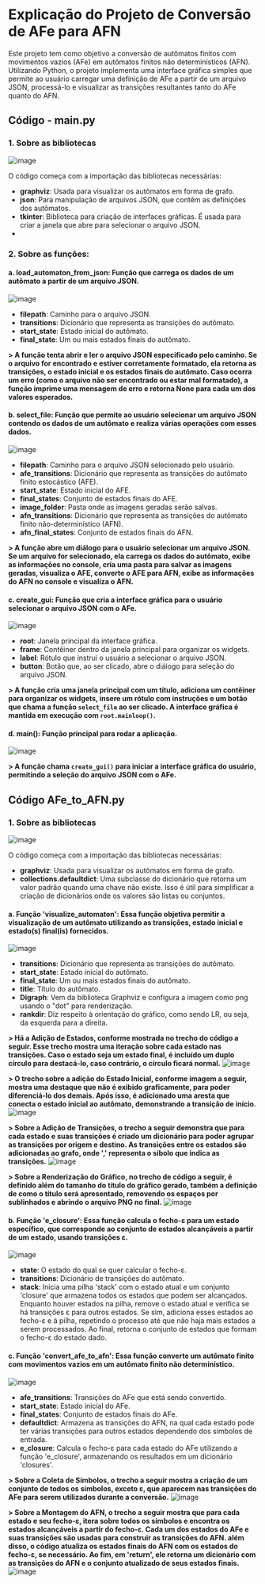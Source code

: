# Explicação do Projeto de Conversão de AFe para AFN

Este projeto tem como objetivo a conversão de autômatos finitos com movimentos vazios (AFe) em autômatos finitos não determinísticos (AFN). Utilizando Python, o projeto implementa uma interface gráfica simples que permite ao usuário carregar uma definição de AFe a partir de um arquivo JSON, processá-lo e visualizar as transições resultantes tanto do AFe quanto do AFN.

## Código - main.py

### 1. Sobre as bibliotecas
 ![image](https://github.com/user-attachments/assets/b79e10bb-cadb-4b84-932b-dfc323bffa50)

O código começa com a importação das bibliotecas necessárias:

- **graphviz**: Usada para visualizar os autômatos em forma de grafo. 
- **json**: Para manipulação de arquivos JSON, que contêm as definições dos autômatos.
- **tkinter**: Biblioteca para criação de interfaces gráficas. É usada para criar a janela que abre para selecionar o arquivo JSON.
- 

### 2. Sobre as funções:

#### a. load_automaton_from_json: Função que carrega os dados de um autômato a partir de um arquivo JSON.
![image](https://github.com/user-attachments/assets/70b0329a-58fa-4290-bcb1-136cbb36bc19)
- **filepath**: Caminho para o arquivo JSON.
- **transitions**: Dicionário que representa as transições do autômato.
- **start_state**: Estado inicial do autômato.
- **final_state**: Um ou mais estados finais do autômato.

**> A função tenta abrir e ler o arquivo JSON especificado pelo caminho. Se o arquivo for encontrado e estiver corretamente formatado, ela retorna as transições, o estado inicial e os estados finais do autômato. Caso ocorra um erro (como o arquivo não ser encontrado ou estar mal formatado), a função imprime uma mensagem de erro e retorna None para cada um dos valores esperados.**

#### b. select_file: Função que permite ao usuário selecionar um arquivo JSON contendo os dados de um autômato e realiza várias operações com esses dados.
![image](https://github.com/user-attachments/assets/43f2ee49-22e5-414b-ae92-58b2c9429c61)
- **filepath**: Caminho para o arquivo JSON selecionado pelo usuário.
- **afe_transitions**: Dicionário que representa as transições do autômato finito estocástico (AFE).
- **start_state**: Estado inicial do AFE.
- **final_states**: Conjunto de estados finais do AFE.
- **image_folder**: Pasta onde as imagens geradas serão salvas.
- **afn_transitions**: Dicionário que representa as transições do autômato finito não-determinístico (AFN).
- **afn_final_states**: Conjunto de estados finais do AFN.

**> A função abre um diálogo para o usuário selecionar um arquivo JSON. Se um arquivo for selecionado, ela carrega os dados do autômato, exibe as informações no console, cria uma pasta para salvar as imagens geradas, visualiza o AFE, converte o AFE para AFN, exibe as informações do AFN no console e visualiza o AFN.**

#### c. create_gui: Função que cria a interface gráfica para o usuário selecionar o arquivo JSON com o AFe.
![image](https://github.com/user-attachments/assets/c9ec767f-0a1e-493c-a1ef-d64df6dae448)
- **root**: Janela principal da interface gráfica.
- **frame**: Contêiner dentro da janela principal para organizar os widgets.
- **label**: Rótulo que instrui o usuário a selecionar o arquivo JSON.
- **button**: Botão que, ao ser clicado, abre o diálogo para seleção do arquivo JSON.

**> A função cria uma janela principal com um título, adiciona um contêiner para organizar os widgets, insere um rótulo com instruções e um botão que chama a função `select_file` ao ser clicado. A interface gráfica é mantida em execução com `root.mainloop()`.**

#### d. main(): Função principal para rodar a aplicação.
![image](https://github.com/user-attachments/assets/c0ea892d-0992-4f52-9cef-16398123d860)

**> A função chama `create_gui()` para iniciar a interface gráfica do usuário, permitindo a seleção do arquivo JSON com o AFe.**

## Código AFe_to_AFN.py

### 1. Sobre as bibliotecas
![image](https://github.com/user-attachments/assets/d1241c39-2d5f-4532-ae30-ed426c818aa0)

O código começa com a importação das bibliotecas necessárias:

- **graphviz**: Usada para visualizar os autômatos em forma de grafo.
- **collections.defaultdict**: Uma subclasse do dicionário que retorna um valor padrão quando uma chave não existe. Isso é útil para simplificar a criação de dicionários onde os valores são listas ou conjuntos.

#### a. Função 'visualize_automaton': Essa função objetiva permitir a visualização de um autômato utilizando as transições, estado inicial e estado(s) final(is) fornecidos.
![image](https://github.com/user-attachments/assets/10297e29-1db9-4ed9-a142-4442caa3dc53)

- **transitions**: Dicionário que representa as transições do autômato.
- **start_state**: Estado inicial do autômato.
- **final_state**: Um ou mais estados finais do autômato. 
- **title**: Título do autômato.
- **Digraph**: Vem da biblioteca Graphviz e configura a imagem como png usando o "dot" para renderização.
- **rankdir**: Diz respeito à orientação do gráfico, como sendo LR, ou seja, da esquerda para a direita.

**> Há a Adição de Estados, conforme mostrada no trecho do código a seguir. Esse trecho mostra uma iteração sobre cada estado nas transições. Caso o estado seja um estado final, é incluído um duplo círculo para destacá-lo, caso contrário, o círculo ficará normal.**
![image](https://github.com/user-attachments/assets/f23b3f87-3543-4c53-b566-58755738b253)

**> O trecho sobre a adição do Estado Inicial, conforme imagem a seguir, mostra uma destaque que não é exibido graficamente, para poder diferenciá-lo dos demais. Após isso, é adicionado uma aresta que conecta o estado inicial ao autômato, demonstrando a transição de início.**
![image](https://github.com/user-attachments/assets/3c485d37-dc2d-44be-a2cc-451107dec392)

**> Sobre a Adição de Transições, o trecho a seguir demonstra que para cada estado e suas transições é criado um dicionário para poder agrupar as transições por origem e destino. As transições entre os estados são adicionadas ao grafo, onde ',' representa o síbolo que indica as transições.**
![image](https://github.com/user-attachments/assets/7c34fa76-22c9-4660-8b00-bbf48739c0d5)

**> Sobre a Renderização do Gráfico, no trecho de código a seguir, é definido além do tamanho do título do gráfico gerado, também a definição de como o título será apresentado, removendo os espaços por sublinhados e abrindo o arquivo PNG no final.**
![image](https://github.com/user-attachments/assets/66db7f91-5516-4157-8647-830688cd1366)

#### b. Função 'e_closure': Essa função calcula o fecho-ε para um estado específico, que corresponde ao conjunto de estados alcançáveis a partir de um estado, usando transições ε.
![image](https://github.com/user-attachments/assets/30d494ed-2c8d-40b9-9856-5c14e7ac54ce)

- **state**: O estado do qual se quer calcular o fecho-ε.
- **transitions**: Dicionário de transições do autômato.
- **stack**: Inicia uma pilha 'stack' com o estado atual e um conjunto 'closure' que armazena todos os estados que podem ser alcançados. Enquanto houver estados na pilha, remove o estado atual e verifica se há transições ε para outros estados. Se sim, adiciona esses estados ao fecho-ε e à pilha, repetindo o processo até que não haja mais estados a serem processados. Ao final, retorna o conjunto de estados que formam o fecho-ε do estado dado.

#### c. Função 'convert_afe_to_afn': Essa função converte um autômato finito com movimentos vazios em um autômato finito não determinístico.
![image](https://github.com/user-attachments/assets/ec8c2336-6343-48ad-b9f1-a5fe54860537)

- **afe_transitions**: Transições do AFe que está sendo convertido.
- **start_state**: Estado inicial do AFe.
- **final_states**: Conjunto de estados finais do AFe.
- **defaultdict**: Armazena as transições do AFN, na qual cada estado pode ter várias transições para outros estados dependendo dos símbolos de entrada.
- **e_closure**: Calcula o fecho-ε para cada estado do AFe utilizando a função 'e_closure', armazenando os resultados em um dicionário 'closures'.

**> Sobre a Coleta de Símbolos, o trecho a seguir mostra a criação de um conjunto de todos os simbolos, exceto ε, que aparecem nas transições do AFe para serem utilizados durante a conversão.**
![image](https://github.com/user-attachments/assets/2b92482c-2820-4035-b6d5-a51cdd10ec6a)

**> Sobre a Montagem do AFN, o trecho a seguir mostra que para cada estado e seu fecho-ε, itera sobre todos os símbolos e encontra os estados alcançáveis a partir do fecho-ε. Cada um dos estados do AFe e suas transições são usadas para construir as transições do AFN. além disso, o código atualiza os estados finais do AFN com os estados do fecho-ε, se necessário. Ao fim, em 'return', ele retorna um dicionário com as transições do AFN e o conjunto atualizado de seus estados finais.**
![image](https://github.com/user-attachments/assets/57ac2c17-a117-4bcd-8efc-fdeb00003bb9)






